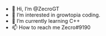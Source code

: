 - 👋 Hi, I’m @ZecroGT
- 👀 I’m interested in growtopia coding.
- 🌱 I’m currently learning C++
- 📫 How to reach me Zecro#9190

<!---
ZecroGT/ZecroGT is a ✨ special ✨ repository because its `README.md` (this file) appears on your GitHub profile.
You can click the Preview link to take a look at your changes.
--->
